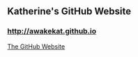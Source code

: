 ## Katherine's GitHub Website

### http://awakekat.github.io

[The GitHub Website](http://awakekat.github.io/ "Awakekat")